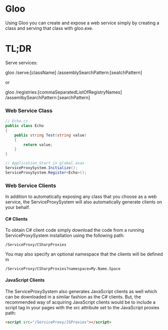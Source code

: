 # Gloo
Using Gloo you can create and expose a web service simply by creating a class
and serving that class with gloo.exe.


# TL;DR
Serve services:	

gloo /serve:[className] /assemblySearchPattern:[seatchPattern]

or

gloo /registries:[commaSeparatedListOfRegistryNames] /assemlbySearchPattern:[searchPattern]


### Web Service Class
```c#
// Echo.cs
public class Echo
{
	public string Test(string value)
	{
		return value;
	}
}

// Application_Start in global.asax
ServiceProxySystem.Initialize();
ServiceProxySystem.Register<Echo>();
```

### Web Service Clients
In addition to automatically exposing any class that you choose as a
web service, the ServiceProxySystem will also automatically generate clients
on your behalf.

#### C# Clients
To obtain C# client code simply download the code from a running ServiceProxySystem
installation using the following path:

```
/ServiceProxy/CSharpProxies
```

You may also specify an optional namespace that the clients will be defined in

```
/ServiceProxy/CSharpProxies?namespace=My.Name.Space
```

#### JavaScript Clients
The ServiceProxySystem also generates JavaScript clients as well which
can be downloaded in a similar fashion as the C# clients.  But, the recommended way
of acquiring JavaScript clients would be to include a script tag in your pages
with the src attribute set to the JavaScript proxies path:

```html
<script src="/ServiceProxy/JSProxies"></script>
```

